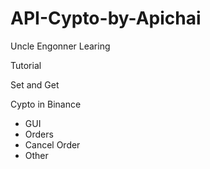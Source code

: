 # API-Cypto-by-Apichai
Uncle Engonner Learing

Tutorial

Set and Get

Cypto in Binance

 - GUI
 - Orders
 - Cancel Order
 - Other
